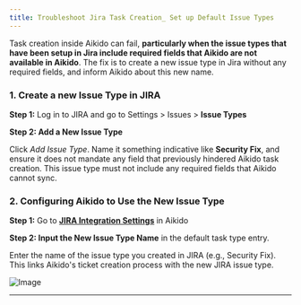 ```yaml
---
title: Troubleshoot Jira Task Creation_ Set up Default Issue Types
---
```



Task creation inside Aikido can fail, **particularly when the issue types that have been setup in Jira include required fields that Aikido are not available in Aikido**. The fix is to create a new issue type in Jira without any required fields, and inform Aikido about this new name.

### 1. Create a new Issue Type in JIRA

**Step 1:** Log in to JIRA and go to Settings &gt; Issues &gt; **Issue Types**

**Step 2: Add a New Issue Type**

Click *Add Issue Type*. Name it something indicative like **Security Fix**, and ensure it does not mandate any field that previously hindered Aikido task creation. This issue type must not include any required fields that Aikido cannot sync.

### 2. Configuring Aikido to Use the New Issue Type

**Step 1:** Go to [**JIRA Integration Settings**](https://app.aikido.dev/settings/integrations/tasktracker) in Aikido

**Step 2: Input the New Issue Type Name** in the default task type entry.

Enter the name of the issue type you created in JIRA (e.g., Security Fix). This links Aikido's ticket creation process with the new JIRA issue type.

![Image](https://ucarecdn.com/4d62afc3-3daa-409f-8c86-127036359b66/)

---